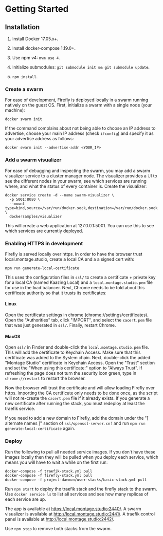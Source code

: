 # Getting Started

## Installation

 1. Install Docker 17.05.x+.

 2. Install docker-compose 1.19.0+.

 3. Use npm v4: `nvm use 4`.

 4. Initialize submodules: `git submodule init && git submodule update`.

 5. `npm install`.

### Create a swarm

For ease of development, Firefly is deployed locally in a swarm running natively on the guest OS. First, initialize a swarm with a single node (your machine):

```
docker swarm init
```

If the command complains about not being able to choose an IP address to advertise, choose your main IP address (check `ifconfig`) and specify it as your advertise address as follows:

```
docker swarm init --advertise-addr <YOUR_IP>
```

### Add a swarm visualizer

For ease of debugging and inspecting the swarm, you may add a swarm visualizer service to a cluster manager node. The visualizer provides a UI to see the different nodes in your swarm, see which services are running where, and what the status of every container is. Create the visualizer:

```
docker service create -d --name swarm-visualizer \
  -p 5001:8080 \
  --mount type=bind,source=/var/run/docker.sock,destination=/var/run/docker.sock \
  dockersamples/visualizer
```

This will create a web application at 127.0.0.1:5001. You can use this to see which services are currently deployed.

### Enabling HTTPS in development

Firefly is served locally over https. In order to have the browser trust local.montage.studio, create a local CA and a a signed cert with:

```
npm run generate-local-certificate
```

This uses the configuration files in `ssl/` to create a certificate + private key for a local CA (named Kaazing Local) and a `local.montage.studio.pem` file for use in the load balancer. Next, Chrome needs to be told about this certificate authority so that it trusts its certificates:

#### Linux

Open the certificate settings in chrome (chrome://settings/certificates). Open the "Authorities" tab, click "IMPORT", and select the `cacert.pem` file that was just generated in `ssl/`. Finally, restart Chrome. 

#### MacOS

Open `ssl/` in Finder and double-click the `local.montage.studio.pem` file. This will add the certificate to Keychain Access. Make sure that this certificate was added to the System chain. Next, double-click the added "Montage Studio" certificate in Keychain Access. Open the "Trust" section and set the "When using this certificate:" option to "Always Trust". If refreshing the page does not turn the security icon green, type in `chrome://restart` to restart the browser.


Now the browser will trust the certificate and will allow loading Firefly over https. Importing the CA certificate only needs to be done once, as the script will not re-create the `cacert.pem` file if it already exists. If you generate a new certificate after running the stack, you must redeploy at least the traefik service.

If you need to add a new domain to Firefly, add the domain under the "[ alternate names ]" section of `ssl/openssl-server.cnf` and run `npm run generate-local-certificate` again.

### Deploy

Run the following to pull all needed service images. If you don't have these images locally then they will be pulled when you deploy each service, which means you will have to wait a while on the first run:

```
docker-compose -f traefik-stack.yml pull
docker-compose -f firefly-stack.yml pull
docker-compose -f project-daemon/user-stacks/basic-stack.yml pull
```

Run `npm start` to deploy the traefik stack and the firefly stack to the swarm. Use `docker service ls` to list all services and see how many replicas of each service are up.

The app is available at https://local.montage.studio:2440/.
A swarm visualizer is available at http://local.montage.studio:2441/.
A traefik control panel is available at http://local.montage.studio:2442/.

Use `npm stop` to remove both stacks from the swarm.
